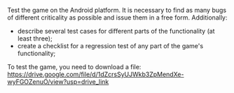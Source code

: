 Test the game on the Android platform. It is necessary to find as many bugs of different criticality as possible and issue them in a free form.
Additionally:
- describe several test cases for different parts of the functionality (at least three);
- create a checklist for a regression test of any part of the game's functionality;

To test the game, you need to download a file:
https://drive.google.com/file/d/1dZcrsSyUJWkb3ZpMendXe-wyFGOZenuO/view?usp=drive_link
